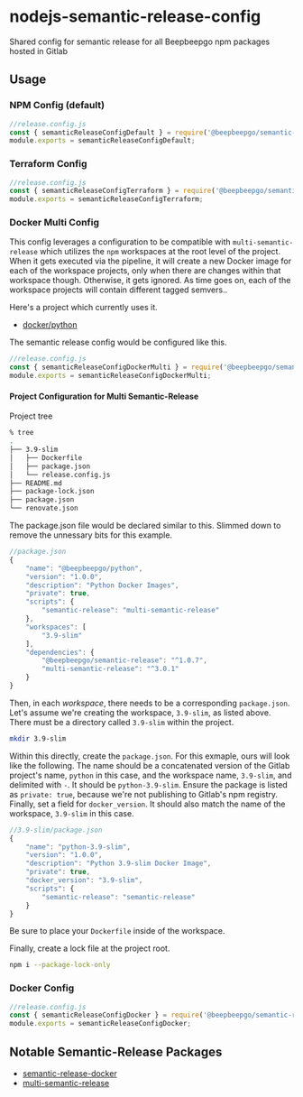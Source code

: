 # nodejs-semantic-release-config

Shared config for semantic release for all Beepbeepgo npm packages hosted in Gitlab

## Usage

### NPM Config (default)

```js
//release.config.js
const { semanticReleaseConfigDefault } = require('@beepbeepgo/semantic-release');
module.exports = semanticReleaseConfigDefault;
```

### Terraform Config

```js
//release.config.js
const { semanticReleaseConfigTerraform } = require('@beepbeepgo/semantic-release');
module.exports = semanticReleaseConfigTerraform;
```

### Docker Multi Config

This config leverages a configuration to be compatible with `multi-semantic-release`
which utilizes the `npm` workspaces at the root level of the project.  When
it gets executed via the pipeline, it will create a new Docker image for each
of the workspace projects, only when there are changes within that workspace
though.  Otherwise, it gets ignored.  As time goes on, each of the workspace
projects will contain different tagged semvers..

Here's a project which currently uses it.

- [docker/python](https://gitlab.com/beepbeepgo/dev-infra/docker/python)

The semantic release config would be configured like this.

```js
//release.config.js
const { semanticReleaseConfigDockerMulti } = require('@beepbeepgo/semantic-release');
module.exports = semanticReleaseConfigDockerMulti;
```

#### Project Configuration for Multi Semantic-Release

Project tree

```bash
% tree
.
├── 3.9-slim
│   ├── Dockerfile
│   ├── package.json
│   └── release.config.js
├── README.md
├── package-lock.json
├── package.json
└── renovate.json
```

The package.json file would be declared similar to this.  Slimmed down to remove
the unnessary bits for this example.

```js
//package.json
{
    "name": "@beepbeepgo/python",
    "version": "1.0.0",
    "description": "Python Docker Images",
    "private": true,
    "scripts": {
        "semantic-release": "multi-semantic-release"
    },
    "workspaces": [
        "3.9-slim"
    ],
    "dependencies": {
        "@beepbeepgo/semantic-release": "^1.0.7",
        "multi-semantic-release": "^3.0.1"
    }
}
```

Then, in each _workspace_, there needs to be a corresponding `package.json`. Let's
assume we're creating the workspace, `3.9-slim`, as listed above.  There must be
a directory called `3.9-slim` within the project.

```bash
mkdir 3.9-slim
```

Within this directly, create the `package.json`.  For this exmaple, ours will
look like the following.  The name should be a concatenated version of the
Gitlab project's name, `python` in this case, and the workspace name, `3.9-slim`,
and delimited with `-`.  It should be `python-3.9-slim`.  Ensure the package is
listed as `private: true`, because we're not publishing to Gitlab's npm registry.
Finally, set a field for `docker_version`.  It should also match the name of the
workspace, `3.9-slim` in this case.

```js
//3.9-slim/package.json
{
    "name": "python-3.9-slim",
    "version": "1.0.0",
    "description": "Python 3.9-slim Docker Image",
    "private": true,
    "docker_version": "3.9-slim",
    "scripts": {
        "semantic-release": "semantic-release"
    }
}
```

Be sure to place your `Dockerfile` inside of the workspace.

Finally, create a lock file at the project root.

```bash
npm i --package-lock-only
```

### Docker Config

```js
//release.config.js
const { semanticReleaseConfigDocker } = require('@beepbeepgo/semantic-release');
module.exports = semanticReleaseConfigDocker;
```

## Notable Semantic-Release Packages

- [semantic-release-docker](https://github.com/esatterwhite/semantic-release-docker)
- [multi-semantic-release](https://github.com/dhoulb/multi-semantic-release)
